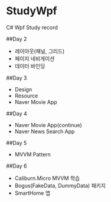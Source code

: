 # StudyWpf
C# Wpf Study record

##Day 2
 - 레이아웃(패널, 그리드)
 - 페이지 네비게이션
 - 데이터 바인딩

##Day 3
 - Design
 - Resource
 - Naver Movie App

##Day 4
 - Naver Movie App(continue)
 - Naver News Search App

##Day 5
 - MVVM Pattern

##Day 6
 - Caliburn.Micro MVVM 학습
 - Bogus(FakeData, DummyData) 패키지
 - SmartHome 앱 
